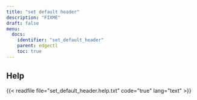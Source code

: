 ```yaml
---
title: "set default header"
description: "FIXME"
draft: false
menu:
  docs:
    identifier: "set_default_header"
    parent: edgectl
    toc: true
---
```


## Help

{{< readfile file="set_default_header.help.txt" code="true" lang="text" >}}
